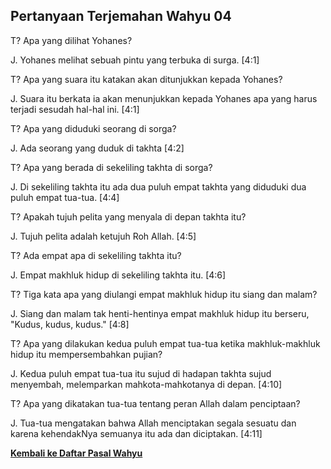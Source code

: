 ﻿## Pertanyaan Terjemahan Wahyu 04 ##

T? Apa yang dilihat Yohanes?

J. Yohanes melihat sebuah pintu yang terbuka di surga. [4:1]

T? Apa yang suara itu katakan akan ditunjukkan kepada Yohanes?

J. Suara itu berkata ia akan menunjukkan kepada Yohanes apa yang harus terjadi sesudah hal-hal ini. [4:1]

T? Apa yang diduduki seorang di sorga?

J. Ada seorang yang duduk di takhta [4:2]

T? Apa yang berada di sekeliling takhta di sorga?

J. Di sekeliling takhta itu ada dua puluh empat takhta yang diduduki dua puluh empat tua-tua. [4:4]

T? Apakah tujuh pelita yang menyala di depan takhta itu?

J. Tujuh pelita adalah ketujuh Roh Allah. [4:5]

T? Ada empat apa di sekeliling takhta itu?

J. Empat makhluk hidup di sekeliling takhta itu. [4:6]

T? Tiga kata apa yang diulangi empat makhluk hidup itu siang dan malam?

J. Siang dan malam tak henti-hentinya empat makhluk hidup itu berseru, "Kudus, kudus, kudus." [4:8]

T? Apa yang dilakukan kedua puluh empat tua-tua ketika makhluk-makhluk hidup itu mempersembahkan pujian?

J. Kedua puluh empat tua-tua itu sujud di hadapan takhta sujud menyembah, melemparkan mahkota-mahkotanya di depan. [4:10]

T? Apa yang dikatakan tua-tua tentang peran Allah dalam penciptaan?

J. Tua-tua mengatakan bahwa Allah menciptakan segala sesuatu dan karena kehendakNya semuanya itu ada dan diciptakan. [4:11]

__[Kembali ke Daftar Pasal Wahyu](./)__

